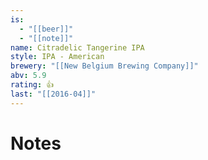 ```yaml
---
is:
  - "[[beer]]"
  - "[[note]]"
name: Citradelic Tangerine IPA
style: IPA - American
brewery: "[[New Belgium Brewing Company]]"
abv: 5.9
rating: 👍
last: "[[2016-04]]"
---
```

# Notes

